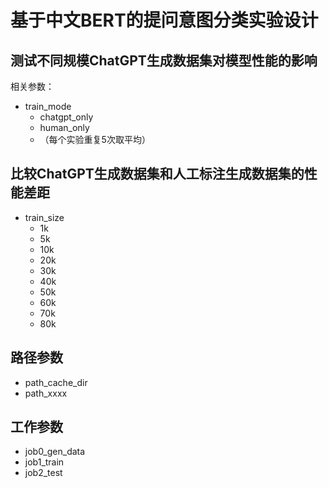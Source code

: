 # 基于中文BERT的提问意图分类实验设计

## 测试不同规模ChatGPT生成数据集对模型性能的影响

相关参数：

- train_mode
  - chatgpt_only
  - human_only
  - （每个实验重复5次取平均）

## 比较ChatGPT生成数据集和人工标注生成数据集的性能差距

- train_size
  - 1k
  - 5k
  - 10k
  - 20k
  - 30k
  - 40k
  - 50k
  - 60k
  - 70k
  - 80k

## 路径参数

- path_cache_dir
- path_xxxx

## 工作参数

- job0_gen_data
- job1_train
- job2_test


